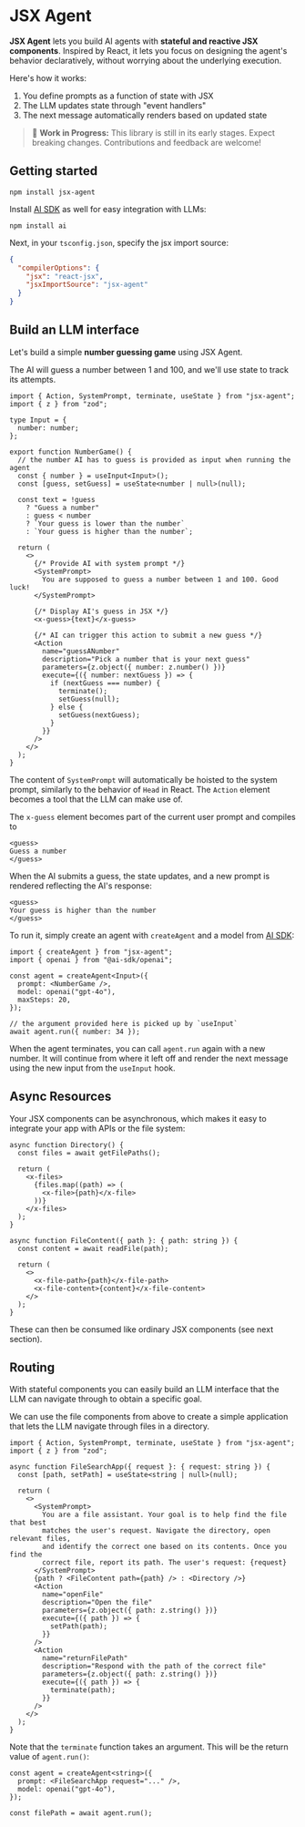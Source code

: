 # JSX Agent

**JSX Agent** lets you build AI agents with **stateful and reactive JSX components**. Inspired by React, it lets you focus on designing the agent's behavior declaratively, without worrying about the underlying execution.

Here's how it works:

1. You define prompts as a function of state with JSX
2. The LLM updates state through "event handlers"
3. The next message automatically renders based on updated state

> 🚧 **Work in Progress:** This library is still in its early stages. Expect breaking changes. Contributions and feedback are welcome!

## Getting started

```shell
npm install jsx-agent
```

Install [AI SDK](https://www.npmjs.com/package/ai) as well for easy integration with LLMs:

```shell
npm install ai
```

Next, in your `tsconfig.json`, specify the jsx import source:

```json
{
  "compilerOptions": {
    "jsx": "react-jsx",
    "jsxImportSource": "jsx-agent"
  }
}
```

## Build an LLM interface

Let's build a simple **number guessing game** using JSX Agent.

The AI will guess a number between 1 and 100, and we'll use state to track its attempts.

```tsx
import { Action, SystemPrompt, terminate, useState } from "jsx-agent";
import { z } from "zod";

type Input = {
  number: number;
};

export function NumberGame() {
  // the number AI has to guess is provided as input when running the agent
  const { number } = useInput<Input>();
  const [guess, setGuess] = useState<number | null>(null);

  const text = !guess
    ? "Guess a number"
    : guess < number
    ? `Your guess is lower than the number`
    : `Your guess is higher than the number`;

  return (
    <>
      {/* Provide AI with system prompt */}
      <SystemPrompt>
        You are supposed to guess a number between 1 and 100. Good luck!
      </SystemPrompt>

      {/* Display AI's guess in JSX */}
      <x-guess>{text}</x-guess>

      {/* AI can trigger this action to submit a new guess */}
      <Action
        name="guessANumber"
        description="Pick a number that is your next guess"
        parameters={z.object({ number: z.number() })}
        execute={({ number: nextGuess }) => {
          if (nextGuess === number) {
            terminate();
            setGuess(null);
          } else {
            setGuess(nextGuess);
          }
        }}
      />
    </>
  );
}
```

The content of `SystemPrompt` will automatically be hoisted to the system prompt, similarly to the behavior of `Head` in React. The `Action` element becomes a tool that the LLM can make use of.

The `x-guess` element becomes part of the current user prompt and compiles to

```
<guess>
Guess a number
</guess>
```

When the AI submits a guess, the state updates, and a new prompt is rendered reflecting the AI's response:

```
<guess>
Your guess is higher than the number
</guess>
```

To run it, simply create an agent with `createAgent` and a model from [AI SDK](https://www.npmjs.com/package/ai):

```tsx
import { createAgent } from "jsx-agent";
import { openai } from "@ai-sdk/openai";

const agent = createAgent<Input>({
  prompt: <NumberGame />,
  model: openai("gpt-4o"),
  maxSteps: 20,
});

// the argument provided here is picked up by `useInput`
await agent.run({ number: 34 });
```

When the agent terminates, you can call `agent.run` again with a new number. It will continue from where it left off and render the next message using the new input from the `useInput` hook.

## Async Resources

Your JSX components can be asynchronous, which makes it easy to integrate your app with APIs or the file system:

```tsx
async function Directory() {
  const files = await getFilePaths();

  return (
    <x-files>
      {files.map((path) => (
        <x-file>{path}</x-file>
      ))}
    </x-files>
  );
}

async function FileContent({ path }: { path: string }) {
  const content = await readFile(path);

  return (
    <>
      <x-file-path>{path}</x-file-path>
      <x-file-content>{content}</x-file-content>
    </>
  );
}
```

These can then be consumed like ordinary JSX components (see next section).

## Routing

With stateful components you can easily build an LLM interface that the LLM can navigate through to obtain a specific goal.

We can use the file components from above to create a simple application that lets the LLM navigate through files in a directory.

```tsx
import { Action, SystemPrompt, terminate, useState } from "jsx-agent";
import { z } from "zod";

async function FileSearchApp({ request }: { request: string }) {
  const [path, setPath] = useState<string | null>(null);

  return (
    <>
      <SystemPrompt>
        You are a file assistant. Your goal is to help find the file that best
        matches the user's request. Navigate the directory, open relevant files,
        and identify the correct one based on its contents. Once you find the
        correct file, report its path. The user's request: {request}
      </SystemPrompt>
      {path ? <FileContent path={path} /> : <Directory />}
      <Action
        name="openFile"
        description="Open the file"
        parameters={z.object({ path: z.string() })}
        execute={({ path }) => {
          setPath(path);
        }}
      />
      <Action
        name="returnFilePath"
        description="Respond with the path of the correct file"
        parameters={z.object({ path: z.string() })}
        execute={({ path }) => {
          terminate(path);
        }}
      />
    </>
  );
}
```

Note that the `terminate` function takes an argument. This will be the return value of `agent.run()`:

```tsx
const agent = createAgent<string>({
  prompt: <FileSearchApp request="..." />,
  model: openai("gpt-4o"),
});

const filePath = await agent.run();
```
